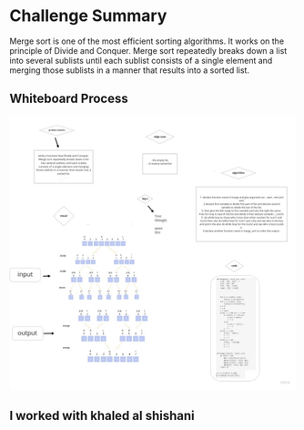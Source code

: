 # Challenge Summary

Merge sort is one of the most efficient sorting algorithms. It works on the principle of Divide and Conquer. Merge sort repeatedly breaks down a list into several sublists until each sublist consists of a single element and merging those sublists in a manner that results into a sorted list.

## Whiteboard Process
![merge sort whiteboard](merge.jpg)


## I worked with khaled al shishani
